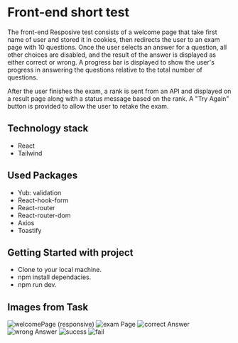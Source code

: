 # Front-end short test

The front-end Resposive test consists of a welcome page that take first name of user and stored it in cookies, then redirects the user to an exam page with 10 questions. Once the user selects an answer for a question, all other choices are disabled, and the result of the answer is displayed as either correct or wrong. A progress bar is displayed to show the user's progress in answering the questions relative to the total number of questions.

After the user finishes the exam, a rank is sent from an API and displayed on a result page along with a status message based on the rank. A "Try Again" button is provided to allow the user to retake the exam.

## Technology stack

- React
- Tailwind

## Used Packages

- Yub: validation
- React-hook-form
- React-router
- React-router-dom
- Axios
- Toastify

## Getting Started with project

- Clone to your local machine.
- npm install dependacies.
- npm run dev.
## Images from Task
![welcomePage (responsive)](https://github.com/HebaAli48/smallExam-front-end/assets/131808003/6bc4fb06-3d24-43e5-a3a5-9cb540e8baf7)
![exam Page](https://github.com/HebaAli48/smallExam-front-end/assets/131808003/91dc690f-4bf9-433a-8d6c-2efe5d7fa59a)
![correct Answer](https://github.com/HebaAli48/smallExam-front-end/assets/131808003/ef361517-7e6c-4290-8b59-800b5d2c1150)
![wrong Answer](https://github.com/HebaAli48/smallExam-front-end/assets/131808003/12572290-e570-4d43-bd73-fc6edfc826a7)
![sucess](https://github.com/HebaAli48/smallExam-front-end/assets/131808003/d430dfc7-2014-4179-9816-05674c8fb6d1)
![fail](https://github.com/HebaAli48/smallExam-front-end/assets/131808003/5440155d-e3b6-4df7-9cdf-f142d4419569)


